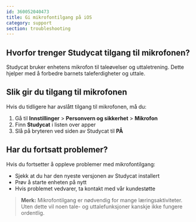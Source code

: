 ```yaml
---
id: 360052040473
title: Gi mikrofontilgang på iOS
category: support
section: troubleshooting
---
```

## Hvorfor trenger Studycat tilgang til mikrofonen?

Studycat bruker enhetens mikrofon til taleøvelser og uttaletrening. Dette hjelper med å forbedre barnets taleferdigheter og uttale.

## Slik gir du tilgang til mikrofonen

Hvis du tidligere har avslått tilgang til mikrofonen, må du:

1. Gå til **Innstillinger** > **Personvern og sikkerhet** > **Mikrofon**
2. Finn **Studycat** i listen over apper  
3. Slå på bryteren ved siden av Studycat til **PÅ**

## Har du fortsatt problemer?

Hvis du fortsetter å oppleve problemer med mikrofontilgang:

- Sjekk at du har den nyeste versjonen av Studycat installert
- Prøv å starte enheten på nytt  
- Hvis problemet vedvarer, ta kontakt med vår kundestøtte

> **Merk:** Mikrofontilgang er nødvendig for mange læringsaktiviteter. Uten dette vil noen tale- og uttalefunksjoner kanskje ikke fungere ordentlig.

